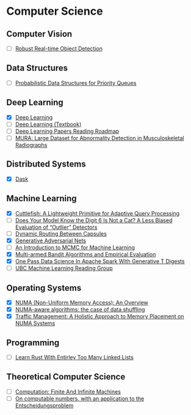 # Computer Science

## Computer Vision

  - [ ] [Robust Real-time Object Detection](https://www.cs.cmu.edu/~efros/courses/LBMV07/Papers/viola-IJCV-01.pdf)

## Data Structures 

  - [ ] [Probabilistic Data Structures for Priority Queues](https://pdfs.semanticscholar.org/0d25/5c7602d1e0668f1a093ffc8c4aabeb2ff860.pdf?_ga=2.261945423.379621384.1565705775-463241797.1565103044)

## Deep Learning

  - [X] [Deep Learning](http://www.cs.toronto.edu/~hinton/absps/NatureDeepReview.pdf)
  - [ ] [Deep Learning (Textbook)](  http://www.deeplearningbook.org/)
  - [ ] [Deep Learning Papers Reading Roadmap](https://github.com/floodsung/Deep-Learning-Papers-Reading-Roadmap)
  - [ ] [MURA: Large Dataset for Abnormality Detection in Musculoskeletal Radiographs](https://arxiv.org/pdf/1712.06957.pdf)
  
## Distributed Systems

  - [X] [Dask](https://conference.scipy.org/proceedings/scipy2015/pdfs/matthew_rocklin.pdf)

## Machine Learning

  - [X] [Cuttlefish: A Lightweight Primitive for Adaptive Query Processing](https://arxiv.org/pdf/1802.09180.pdf)
  - [ ] [Does Your Model Know the Digit 6 Is Not a Cat? A Less Biased Evaluation of “Outlier” Detectors](https://arxiv.org/pdf/1809.04729.pdf)
  - [ ] [Dynamic Routing Between Capsules](https://arxiv.org/pdf/1710.09829.pdf)
  - [X] [Generative Adversarial Nets](https://arxiv.org/pdf/1406.2661.pdf)
  - [ ] [An Introduction to MCMC for Machine Learning](https://link.springer.com/content/pdf/10.1023%2FA%3A1020281327116.pdf)
  - [X] [Multi-armed Bandit Algorithms and Empirical Evaluation](https://link.springer.com/content/pdf/10.1007/11564096_42.pdf)
  - [X] [One Pass Data Science In Apache Spark With Generative T Digests](https://www.youtube.com/watch?v=uKx5mTX4v3s)
  - [ ] [UBC Machine Learning Reading Group](https://www.cs.ubc.ca/labs/lci/mlrg/)  
  
## Operating Systems

  - [X] [NUMA (Non-Uniform Memory Access): An Overview](https://queue.acm.org/detail.cfm?id=2513149)
  - [X] [NUMA-aware algorithms: the case of data shuffling](http://cidrdb.org/cidr2013/Papers/CIDR13_Paper121.pdf)
  - [X] [Traffic Management: A Holistic Approach to Memory Placement on NUMA Systems](http://www.ece.ubc.ca/~sasha/papers/asplos284-dashti.pdf)

## Programming

  - [ ] [Learn Rust With Entirley Too Many Linked Lists](https://rust-unofficial.github.io/too-many-lists/)

## Theoretical Computer Science 

  - [ ] [Computation: Finite And Infinite Machines](https://github.com/media-lib/science_lib/raw/master/books/Computation_Finite_And_Infinite_Machines_by_Marvin_Minksy.pdf)
  - [ ] [On computable numbers, with an application to the Entscheidungsproblem](http://www.cs.ox.ac.uk/activities/ieg/e-library/sources/tp2-ie.pdf)
